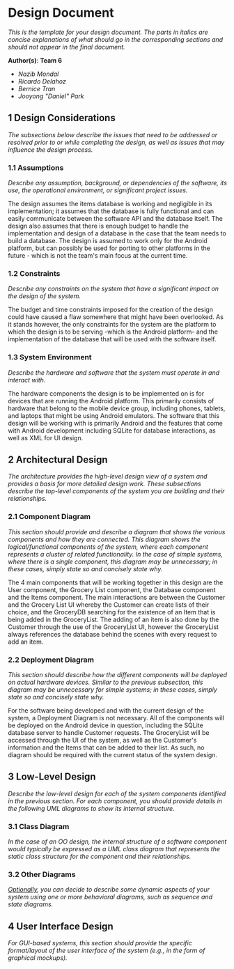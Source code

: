 # Design Document

*This is the template for your design document. The parts in italics are concise explanations of what should go in the corresponding sections and should not appear in the final document.*

**Author(s)**: **Team 6**

* *Nazib Mondal*
* *Ricardo Delahoz*
* *Bernice Tran*
* *Jooyong "Daniel" Park*

## 1 Design Considerations

*The subsections below describe the issues that need to be addressed or resolved prior to or while completing the design, as well as issues that may influence the design process.*

[//]: # (The interaction between the software and the items database -GroceryStoreDatabase- needs to be further defined on a lower level. As it stands we are using an imaginary database and have yet to properly implement the way the database would work. The design itself also does not reflect how the UI would be handled.)

### 1.1 Assumptions

*Describe any assumption, background, or dependencies of the software, its use, the operational environment, or significant project issues.*

The design assumes the items database is working and negligible in its implementation; it assumes that the database is fully functional and can easily communicate between the software API and the database itself. The design also assumes that there is enough budget to handle the implementation and design of a database in the case that the team needs to build a database. The design is assumed to work only for the Android platform, but can possibly be used for porting to other platforms in the future - which is not the team's main focus at the current time.

### 1.2 Constraints

*Describe any constraints on the system that have a significant impact on the design of the system.*

The budget and time constraints imposed for the creation of the design could have caused a flaw somewhere that might have been overlooked. As it stands however, the only constraints for the system are the platform to which the design is to be serving -which is the Android platform- and the implementation of the database that will be used with the software itself.

### 1.3 System Environment

*Describe the hardware and software that the system must operate in and interact with.*

The hardware components the design is to be implemented on is for devices that are running the Android platform. This primarily consists of hardware that belong to the mobile device group, including phones, tablets, and laptops that might be using Android emulators. The software that this design will be working with is primarily Android and the features that come with Android development including SQLite for database interactions, as well as XML for UI design.

## 2 Architectural Design

*The architecture provides the high-level design view of a system and provides a basis for more detailed design work. These subsections describe the top-level components of the system you are building and their relationships.*

### 2.1 Component Diagram

*This section should provide and describe a diagram that shows the various components and how they are connected. This diagram shows the logical/functional components of the system, where each component represents a cluster of related functionality. In the case of simple systems, where there is a single component, this diagram may be unnecessary; in these cases, simply state so and concisely state why.*

The 4 main components that will be working together in this design are the User component, the Grocery List component, the Database component and the Items component. The main interactions are between the Customer and the Grocery List UI whereby the Customer can create lists of their choice, and the GroceryDB searching for the existence of an Item that is being added in the GroceryList. The adding of an item is also done by the Customer through the use of the GroceryList UI, however the GroceryList always references the database behind the scenes with every request to add an item.

### 2.2 Deployment Diagram

*This section should describe how the different components will be deployed on actual hardware devices. Similar to the previous subsection, this diagram may be unnecessary for simple systems; in these cases, simply state so and concisely state why.*

For the software being developed and with the current design of the system, a Deployment Diagram is not necessary. All of the components will be deployed on the Android device in question, including the SQLite database server to handle Customer requests.  The GroceryList will be accessed through the UI of the system, as well as the Customer's information and the Items that can be added to their list. As such, no diagram should be required with the current status of the system design.

## 3 Low-Level Design

*Describe the low-level design for each of the system components identified in the previous section. For each component, you should provide details in the following UML diagrams to show its internal structure.*

### 3.1 Class Diagram

*In the case of an OO design, the internal structure of a software component would typically be expressed as a UML class diagram that represents the static class structure for the component and their relationships.*

### 3.2 Other Diagrams

*<u>Optionally</u>, you can decide to describe some dynamic aspects of your system using one or more behavioral diagrams, such as sequence and state diagrams.*

## 4 User Interface Design
*For GUI-based systems, this section should provide the specific format/layout of the user interface of the system (e.g., in the form of graphical mockups).*
